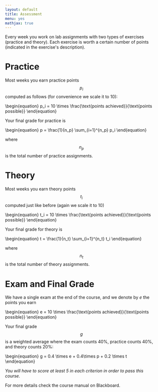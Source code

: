 ```yaml
---
layout: default
title: Assessment
menu: yes
mathjax: true
---
```


Every week you work on lab assignments with two types of exercises (practice and theory). Each exercise is worth a certain number of points (indicated in the exercise's description).

# Practice

Most weeks you earn practice points $$p_i$$ computed as follows (for convenience we scale it to 10):

\begin{equation}
p_i = 10 \times \frac{\text{points achieved}}{\text{points possible}} 
\end{equation}

Your final grade for practice is 

\begin{equation}
    p = \frac{1}{n_p} \sum_{i=1}^{n_p} p_i
\end{equation}

where $$n_{p}$$ is the total number of practice assignments.

# Theory

Most weeks you earn theory points $$t_i$$ computed just like before (again we scale it to 10)

\begin{equation}
t_i = 10 \times \frac{\text{points achieved}}{\text{points possible}} 
\end{equation}

Your final grade for theory is 

\begin{equation}
    t = \frac{1}{n_t} \sum_{i=1}^{n_t} t_i
\end{equation}

where $$n_{t}$$ is the total number of theory assignments.

# Exam and Final Grade

We have a single exam at the end of the course, and we denote by $e$ the points you earn

\begin{equation}
e = 10 \times \frac{\text{points achieved}}{\text{points possible}} 
\end{equation}

Your final grade $$g$$ is a weighted average where the exam counts 40%, practice counts 40%, and theory counts 20%:

\begin{equation}
    g = 0.4 \times e + 0.4\times p + 0.2 \times t
\end{equation}


*You will have to score at least 5 in each criterion in order to pass this course.*

For more details check the course manual on Blackboard. 
